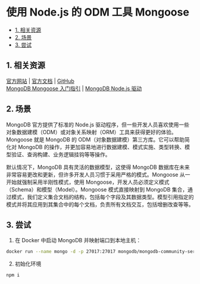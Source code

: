 # 使用 Node.js 的 ODM 工具 Mongoose<!-- omit in toc -->

- [1. 相关资源](#1-相关资源)
- [2. 场景](#2-场景)
- [3. 尝试](#3-尝试)

## 1. 相关资源

[官方网站](https://mongoosejs.com) | [官方文档](https://mongoosejs.com/docs) | [GitHub](https://github.com/Automattic/mongoose)  
[MongoDB Mongoose 入门指引](https://www.mongodb.com/developer/languages/javascript/getting-started-with-mongodb-and-mongoose) | [MongoDB Node.js 驱动](https://www.mongodb.com/docs/drivers/node/current/)

## 2. 场景

MongoDB 官方提供了标准的 Node.js 驱动程序，但一些开发人员喜欢使用一些对象数据建模（ODM）或对象关系映射（ORM）工具来获得更好的体验。Mongoose 就是 MongoDB 的 ODM（对象数据建模）第三方库。它可以帮助简化对 MongoDB 的操作，并更加容易地进行数据建模、模式实施、类型转换、模型验证、查询构建、业务逻辑挂钩等等操作。

默认情况下，MongoDB 具有灵活的数据模型，这使得 MongoDB 数据库在未来非常容易更改和更新，但许多开发人员习惯于采用严格的模式。Mongoose 从一开始就强制采用半刚性模式，使用 Mongoose，开发人员必须定义模式（Schema）和模型（Model）。Mongoose 模式直接映射到 MongoDB 集合，通过模式，我们定义集合文档的结构，包括每个字段及其数据类型。模型引用指定的模式并将其应用到其集合中的每个文档，负责所有文档交互，包括增删改查等等。

## 3. 尝试

1. 在 Docker 中启动 MongoDB 并映射端口到本地主机：

```sh
docker run --name mongo -d -p 27017:27017 mongodb/mongodb-community-server:latest
```

2. 初始化环境

```sh
npm i
```


